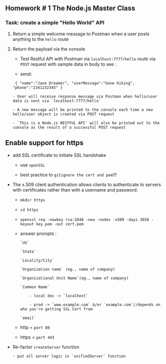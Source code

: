 ## Homework # 1 The Node.js Master Class



### Task: create a simple "Hello World" API

1) Return a simple welcome message to Postman when a user posts anything to the `hello` route


2)  Return the payload via the console


    - Test Restful API with Postman via `localhost:7777/hello` route via `POST` request with sample data in body to see :

    - send:

     `  {
          "name":"Jane Dreamer",
          "userMessage":"Gone hiking",
          "phone":"2341232345"
          } `

        - User will receive response message via Postman when hello/user data is sent via `localhost:7777/hello`

        - A new message will be printed to the console each time a new hello/user object is created via POST request

        - `This is a Node.js RESTFUL API` will also be printed out to the console as the result of a successful POST request

## Enable support for https

  - add SSL certificate to initiate SSL handshake

      - use `openSSL`

      -  best practice to `gitignore the cert and pem`!!!


  - The x.509 client authentication allows clients to authenticate to servers with certificates rather than with a username and password.

     - ` mkdir https `

     - ` cd https `

     - ` openssl req -newkey rsa:2048 -new -nodes -x509 -days 3650 -keyout key.pem -out cert.pem
    `


      - answer prompts :

            `US`

            `State`

            `Locality/City`

            `Organization name` (eg., name of company)

            `Organizational Unit Name`(eg., name of company)

            `Common Name`

                - local dev -> `localhost`

                - prod -> `www.example.com` &/or `example.com`//depends on who you're getting SSL Cert from

            `email`

      - http = `port 80`

      - https = `port 443`


  - Re-factor `createServer` function

        - put all server logic in `unifiedServer` function
